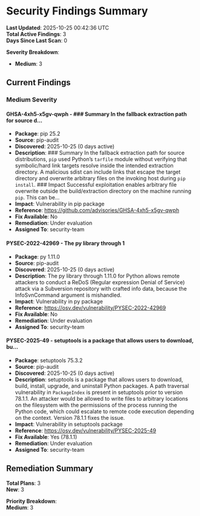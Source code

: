 # Security Findings Summary

**Last Updated**: 2025-10-25 00:42:36 UTC  
**Total Active Findings**: 3  
**Days Since Last Scan**: 0  

**Severity Breakdown**:  
- **Medium**: 3  

## Current Findings

### Medium Severity

#### GHSA-4xh5-x5gv-qwph - ### Summary  In the fallback extraction path for source d...
- **Package**: pip 25.2
- **Source**: pip-audit
- **Discovered**: 2025-10-25 (0 days active)
- **Description**: ### Summary  In the fallback extraction path for source distributions, `pip` used Python’s `tarfile` module without verifying that symbolic/hard link targets resolve inside the intended extraction directory. A malicious sdist can include links that escape the target directory and overwrite arbitrary files on the invoking host during `pip install`.  ### Impact  Successful exploitation enables arbitrary file overwrite outside the build/extraction directory on the machine running `pip`. This can be...
- **Impact**: Vulnerability in pip package
- **Reference**: https://github.com/advisories/GHSA-4xh5-x5gv-qwph
- **Fix Available**: No
- **Remediation**: Under evaluation
- **Assigned To**: security-team

#### PYSEC-2022-42969 - The py library through 1
- **Package**: py 1.11.0
- **Source**: pip-audit
- **Discovered**: 2025-10-25 (0 days active)
- **Description**: The py library through 1.11.0 for Python allows remote attackers to conduct a ReDoS (Regular expression Denial of Service) attack via a Subversion repository with crafted info data, because the InfoSvnCommand argument is mishandled.
- **Impact**: Vulnerability in py package
- **Reference**: https://osv.dev/vulnerability/PYSEC-2022-42969
- **Fix Available**: No
- **Remediation**: Under evaluation
- **Assigned To**: security-team

#### PYSEC-2025-49 - setuptools is a package that allows users to download, bu...
- **Package**: setuptools 75.3.2
- **Source**: pip-audit
- **Discovered**: 2025-10-25 (0 days active)
- **Description**: setuptools is a package that allows users to download, build, install, upgrade, and uninstall Python packages. A path traversal vulnerability in `PackageIndex` is present in setuptools prior to version 78.1.1. An attacker would be allowed to write files to arbitrary locations on the filesystem with the permissions of the process running the Python code, which could escalate to remote code execution depending on the context. Version 78.1.1 fixes the issue.
- **Impact**: Vulnerability in setuptools package
- **Reference**: https://osv.dev/vulnerability/PYSEC-2025-49
- **Fix Available**: Yes (78.1.1)
- **Remediation**: Under evaluation
- **Assigned To**: security-team

## Remediation Summary

**Total Plans**: 3  
**New**: 3  

**Priority Breakdown**:  
**Medium**: 3  

